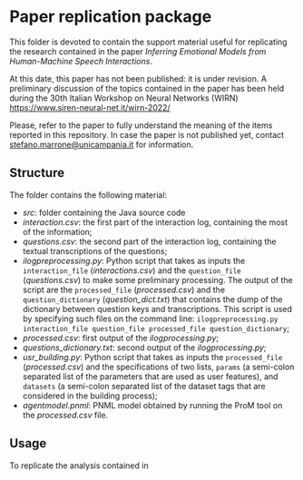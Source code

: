 # Paper replication package
This folder is devoted to contain the support material useful for replicating the research contained in the paper *Inferring Emotional Models from Human-Machine Speech Interactions*.

At this date, this paper has not been published: it is under revision. A preliminary discussion of the topics contained in the paper has been held during the 30th Italian Workshop on Neural Networks (WIRN) https://www.siren-neural-net.it/wirn-2022/

Please, refer to the paper to fully understand the meaning of the items reported in this repository. In case the paper is not published yet, contact stefano.marrone@unicampania.it for information.

## Structure
The folder contains the following material:
* *src*: folder containing the Java source code  
* *interaction.csv*: the first part of the interaction log, containing the most of the information; 
* *questions.csv*: the second part of the interaction log, containing the textual transcriptions of the questions;
* *ilogpreprocessing.py*: Python script that takes as inputs the `interaction_file` (*interactions.csv*) and the `question_file` (*questions.csv*) to make some preliminary processing. The output of the script are the `processed_file` (*processed.csv*) and the `question_dictionary` (*question_dict.txt*) that contains the dump of the dictionary between question keys and transcriptions. This script is used by specifying such files on the command line: `ilogpreprocessing.py interaction_file question_file processed_file question_dictionary`;
* *processed.csv*: first output of the *ilogprocessing.py*; 
* *questions_dictionary.txt*: second  output of the *ilogprocessing.py*; 
* *usr_building.py*: Python script that takes as inputs the `processed_file` (*processed.csv*) and the specifications of two lists, `params` (a semi-colon separated list of the parameters that are used as user features), and `datasets` (a semi-colon separated list of the dataset tags that are considered in the building process);
* *agentmodel.pnml*: PNML model obtained by running the ProM tool on the *processed.csv* file.

## Usage
To replicate the analysis contained in 
